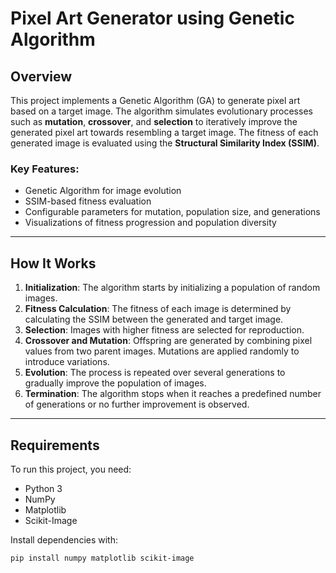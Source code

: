# Pixel Art Generator using Genetic Algorithm

## Overview
This project implements a Genetic Algorithm (GA) to generate pixel art based on a target image. The algorithm simulates evolutionary processes such as **mutation**, **crossover**, and **selection** to iteratively improve the generated pixel art towards resembling a target image. The fitness of each generated image is evaluated using the **Structural Similarity Index (SSIM)**.

### Key Features:
- Genetic Algorithm for image evolution
- SSIM-based fitness evaluation
- Configurable parameters for mutation, population size, and generations
- Visualizations of fitness progression and population diversity

---

## How It Works

1. **Initialization**: The algorithm starts by initializing a population of random images.
2. **Fitness Calculation**: The fitness of each image is determined by calculating the SSIM between the generated and target image.
3. **Selection**: Images with higher fitness are selected for reproduction.
4. **Crossover and Mutation**: Offspring are generated by combining pixel values from two parent images. Mutations are applied randomly to introduce variations.
5. **Evolution**: The process is repeated over several generations to gradually improve the population of images.
6. **Termination**: The algorithm stops when it reaches a predefined number of generations or no further improvement is observed.

---

## Requirements

To run this project, you need:

- Python 3
- NumPy
- Matplotlib
- Scikit-Image

Install dependencies with:
```bash
pip install numpy matplotlib scikit-image
